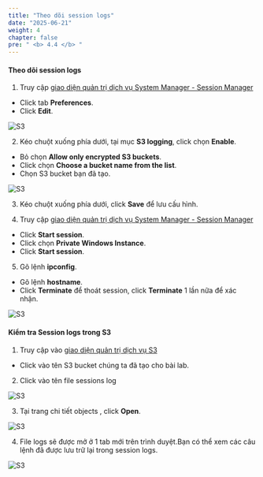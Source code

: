 ```yaml
---
title: "Theo dõi session logs"
date: "2025-06-21"
weight: 4
chapter: false
pre: " <b> 4.4 </b> "
---
```


#### Theo dõi session logs

1. Truy cập [giao diện quản trị dịch vụ System Manager - Session Manager](https://console.aws.amazon.com/systems-manager/session-manager)

- Click tab **Preferences**.
- Click **Edit**.

![S3](/images/4.s3/010-s3.png)

2. Kéo chuột xuống phía dưới, tại mục **S3 logging**, click chọn **Enable**.

- Bỏ chọn **Allow only encrypted S3 buckets**.
- Click chọn **Choose a bucket name from the list**.
- Chọn S3 bucket bạn đã tạo.

![S3](/images/4.s3/011-s3.png)

3. Kéo chuột xuống phía dưới, click **Save** để lưu cấu hình.

4. Truy cập [giao diện quản trị dịch vụ System Manager - Session Manager](https://console.aws.amazon.com/systems-manager/session-manager)

- Click **Start session**.
- Click chọn **Private Windows Instance**.
- Click **Start session**.

5. Gõ lệnh **ipconfig**.

- Gõ lệnh **hostname**.
- Click **Terminate** để thoát session, click **Terminate** 1 lần nữa để xác nhận.

![S3](/images/4.s3/012-s3.png)

#### Kiểm tra **Session logs** trong **S3**

1. Truy cập vào [giao diện quản trị dịch vụ S3](https://s3.console.aws.amazon.com/s3/home)

- Click vào tên S3 bucket chúng ta đã tạo cho bài lab.

2. Click vào tên file sessions log

![S3](/images/4.s3/013-s3.png)

3. Tại trang chi tiết objects , click **Open**.

![S3](/images/4.s3/014-s3.png)

4. File logs sẽ được mở ở 1 tab mới trên trình duyệt.Bạn có thể xem các câu lệnh đã được lưu trữ lại trong session logs.

![S3](/images/4.s3/015-s3.png)
